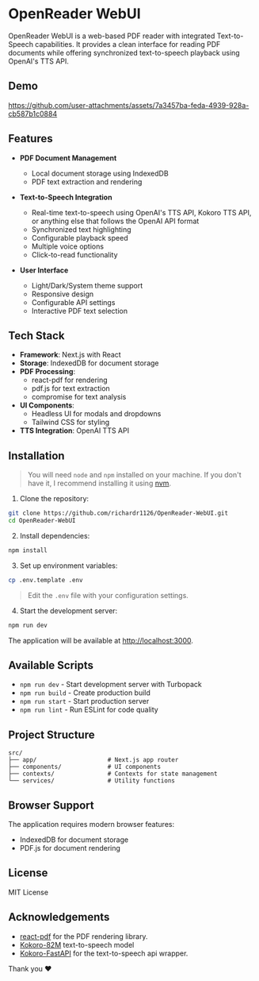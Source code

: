 # OpenReader WebUI

OpenReader WebUI is a web-based PDF reader with integrated Text-to-Speech capabilities. It provides a clean interface for reading PDF documents while offering synchronized text-to-speech playback using OpenAI's TTS API.

## Demo

https://github.com/user-attachments/assets/7a3457ba-feda-4939-928a-cb587b1c0884

## Features

- **PDF Document Management**
  - Local document storage using IndexedDB
  - PDF text extraction and rendering

- **Text-to-Speech Integration**
  - Real-time text-to-speech using OpenAI's TTS API, Kokoro TTS API, or anything else that follows the OpenAI API format
  - Synchronized text highlighting
  - Configurable playback speed
  - Multiple voice options
  - Click-to-read functionality

- **User Interface**
  - Light/Dark/System theme support
  - Responsive design
  - Configurable API settings
  - Interactive PDF text selection

## Tech Stack

- **Framework**: Next.js with React
- **Storage**: IndexedDB for document storage
- **PDF Processing**: 
  - react-pdf for rendering
  - pdf.js for text extraction
  - compromise for text analysis
- **UI Components**: 
  - Headless UI for modals and dropdowns
  - Tailwind CSS for styling
- **TTS Integration**: OpenAI TTS API

## Installation

> You will need `node` and `npm` installed on your machine. If you don't have it, I recommend installing it using [nvm](https://github.com/nvm-sh/nvm).


1. Clone the repository:
```bash
git clone https://github.com/richardr1126/OpenReader-WebUI.git
cd OpenReader-WebUI
```

2. Install dependencies:
```bash
npm install
```

3. Set up environment variables:
```bash
cp .env.template .env
```
> Edit the `.env` file with your configuration settings.

4. Start the development server:
```bash
npm run dev
```

The application will be available at [http://localhost:3000](http://localhost:3000).

## Available Scripts

- `npm run dev` - Start development server with Turbopack
- `npm run build` - Create production build
- `npm run start` - Start production server
- `npm run lint` - Run ESLint for code quality

## Project Structure

```
src/
├── app/                    # Next.js app router
├── components/             # UI components
├── contexts/               # Contexts for state management
└── services/               # Utility functions
```

## Browser Support

The application requires modern browser features:
- IndexedDB for document storage
- PDF.js for document rendering

## License

MIT License

## Acknowledgements

- [react-pdf](https://github.com/wojtekmaj/react-pdf) for the PDF rendering library.
- [Kokoro-82M](https://huggingface.co/hexgrad/Kokoro-82M) text-to-speech model
- [Kokoro-FastAPI](https://github.com/remsky/Kokoro-FastAPI/tree/master) for the text-to-speech api wrapper.

Thank you ❤️
